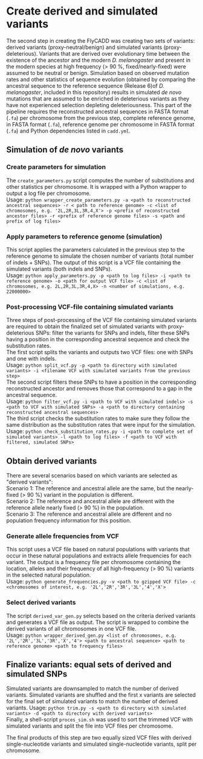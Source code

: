 # Create derived and simulated variants
The second step in creating the FlyCADD was creating two sets of variants: derived variants (proxy-neutral/benign) and simulated variants (proxy-deleterious). Variants that are derived over evolutionary time between the existence of the ancestor and the modern *D. melanogaster* and present in the modern species at high frequency (> 90 %, fixed/nearly-fixed) were assumed to be neutral or benign. Simulation based on observed mutation rates and other statistics of sequence evolution (obtained by comparing the ancestral sequence to the reference sequence (Release 6)of *D. melanogaster*, included in this repository) results in simulated *de novo* mutations that are assumed to be enriched in deleterious variants as they have not experienced selection depleting deleteriousness.
This part of the pipeline requires the reconstructed ancestral sequences in FASTA format (`.fa`) per chromosome from the previous step, complete reference genome, in FASTA format (`.fa`), reference genome per chromosome in FASTA format (`.fa`) and Python dependencies listed in `cadd.yml`.

## Simulation of *de novo* variants
### Create parameters for simulation
The `create_parameters.py` script computes the number of substitutions and other statistics per chromosome. It is wrapped with a Python wrapper to output a log file per chromosome. <br />
Usage: `python wrapper_create_parameters.py -a <path to reconstructed ancestral sequences> -r < path to reference genome> -c <list of chromosomes, e.g. '2L,2R,3L,3R,4,X'> -p <prefix of reconstructed ancestor files> -r <prefix of reference genome files> -s <path and prefix of log files>`

### Apply parameters to reference genome (simulation)
This script applies the parameters calculated in the previous step to the reference genome to simulate the chosen number of variants (total number of indels + SNPs). The output of this script is a VCF file containing the simulated variants (both indels and SNPs). <br />
Usage: `python apply_parameters.py -p <path to log files> -i <path to reference genome> -o <path for output VCF file> -c <list of chromosomes, e.g. 2L,2R,3L,3R,4,X> -n <number of simulations, e.g. 22000000>`

### Post-processing VCF-file containing simulated variants
Three steps of post-processing of the VCF file containing simulated variants are required to obtain the finalized set of simulated variants with proxy-deleterious SNPs: filter the variants for SNPs and indels, filter these SNPs having a position in the corresponding ancestral sequence and check the substitution rates.<br />
The first script splits the variants and outputs two VCF files: one with SNPs and one with indels.<br />
Usage: `python split_vcf.py -p <path to directory with simulated variants> -i <filename VCF with simulated variants from the previous step>`<br />
The second script filters these SNPs to have a position in the corresponding reconstructed ancestor and removes those that correspond to a gap in the ancestral sequence. <br />
Usage: `python filter_vcf.py -i <path to VCF with simulated indels> -s <path to VCF with simulated SNPs> -a <path to directory containing reconstructed ancestral sequences>` <br />
The third script checks the substitution rates to make sure they follow the same distribution as the substitution rates that were input for the simulation. <br />
Usage: `python check_substitution_rates.py -i <path to complete set of simulated variants> -l <path to log files> -f <path to VCF with filtered, simulated SNPs>`

## Obtain derived variants
There are several scenarios based on which variants are selected as "derived variants":<br />
Scenario 1: The reference and ancestral allele are the same, but the nearly-fixed (> 90 %) variant in the population is different. <br />
Scenario 2: The reference and ancestral allele are different with the reference allele nearly fixed (> 90 %) in the population. <br />
Scenario 3: The reference and ancestral allele are different and no population frequency information for this position. <br />

### Generate allele frequencies from VCF
This script uses a VCF file based on natural populations with variants that occur in these natural populations and extracts allele frequencies for each variant. The output is a frequency file per chromosome containing the location, alleles and their frequency of all high-frequency (> 90 %) variants in the selected natural population. <br />
Usage: `python generate_frequencies.py -v <path to gzipped VCF file> -c <chromosomes of interest, e.g. '2L','2R','3R','3L','4','X'>`

### Select derived variants
The script `derived_var_gen.py` selects based on the criteria derived variants and generates a VCF file as output. The script is wrapped to combine the derived variants of all chromosomes in one VCF file. <br />
Usage: `python wrapper_derived_gen.py <list of chromosomes, e.g. '2L','2R','3L','3R','X','4'> <path to ancestral sequence> <path to reference genome> <path to frequency files>`

## Finalize variants: equal sets of derived and simulated SNPs
Simulated variants are downsampled to match the number of derived variants. Simulated variants are shuffled and the first x variants are selected for the final set of simulated variants to match the number of derived variants.
Usage: `python trim.py -s <path to directory with simulated variants> -d <path to directory with derived variants>` <br />
Finally, a shell-script `proces_sim.sh` was used to sort the trimmed VCF with simulated variants and split the file into VCF files per chromosome.

The final products of this step are two equally sized VCF files with derived single-nucleotide variants and simulated single-nucleotide variants, split per chromosome.


